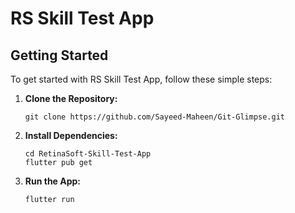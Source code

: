  <h1>RS Skill Test App</h1>

## Getting Started

To get started with RS Skill Test App, follow these simple steps:

1. **Clone the Repository:**

   ```shell
   git clone https://github.com/Sayeed-Maheen/Git-Glimpse.git

2. **Install Dependencies:**

   ```shell
   cd RetinaSoft-Skill-Test-App
   flutter pub get

3. **Run the App:**

   ```shell
   flutter run
